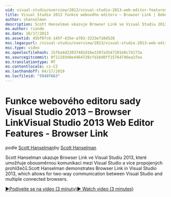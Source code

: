 ```yaml
---
uid: visual-studio/overview/2013/visual-studio-2013-web-editor-features-browser-link
title: Visual Studio 2013 funkce webového editoru – Browser Link | Dokumentace Microsoftu
author: shanselman
description: Scott Hanselman ukazuje Browser Link ve Visual Studiu 2013, které umožňuje obousměrnou komunikaci mezi Visual Studio a více propojených prohlížečů...
ms.author: riande
ms.date: 10/17/2013
ms.assetid: 45bf07c6-145f-435e-a703-3233e710d528
msc.legacyurl: /visual-studio/overview/2013/visual-studio-2013-web-editor-features-browser-link
msc.type: video
ms.openlocfilehash: 15fba4d22037482d1be2207a3547201e0c74173a
ms.sourcegitcommit: 0f1119340e4464720cfd16d0ff15764746ea1fea
ms.translationtype: MT
ms.contentlocale: cs-CZ
ms.lasthandoff: 04/17/2019
ms.locfileid: "59407663"
---
```

# <a name="visual-studio-2013-web-editor-features---browser-link"></a><span data-ttu-id="7751f-103">Funkce webového editoru sady Visual Studio 2013 – Browser Link</span><span class="sxs-lookup"><span data-stu-id="7751f-103">Visual Studio 2013 Web Editor Features - Browser Link</span></span>

<span data-ttu-id="7751f-104">podle [Scott Hanselman](https://github.com/shanselman)</span><span class="sxs-lookup"><span data-stu-id="7751f-104">by [Scott Hanselman](https://github.com/shanselman)</span></span>

<span data-ttu-id="7751f-105">Scott Hanselman ukazuje Browser Link ve Visual Studiu 2013, které umožňuje obousměrnou komunikaci mezi Visual Studio a více propojených prohlížečů.</span><span class="sxs-lookup"><span data-stu-id="7751f-105">Scott Hanselman demonstrates Browser Link in Visual Studio 2013, which allows for two-way communication between Visual Studio and multiple connected browsers.</span></span>

[<span data-ttu-id="7751f-106">&#9654;Podívejte se na video (3 minuty)</span><span class="sxs-lookup"><span data-stu-id="7751f-106">&#9654; Watch video (3 minutes)</span></span>](https://channel9.msdn.com/Blogs/ASP-NET-Site-Videos/visual-studio-2013-web-editor-features-browser-link)
